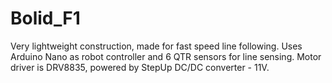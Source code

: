# Bolid_F1
Very lightweight  construction, made for fast speed line following. 
Uses Arduino Nano as robot controller and 6 QTR sensors for line sensing. 
Motor driver is DRV8835, powered by StepUp DC/DC converter - 11V.
